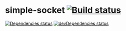 # simple-socket [![Build status](https://img.shields.io/travis/MofeLee/simple-socket.svg?style=flat-square)](https://travis-ci.org/MofeLee/simple-socket)

[![Dependencies status](https://img.shields.io/david/MofeLee/simple-socket.svg)](https://david-dm.org/MofeLee/simple-socket)
[![devDependencies status](https://img.shields.io/david/dev/MofeLee/simple-socket.svg)](https://david-dm.org/MofeLee/simple-socket#info=devDependencies&view=table)
